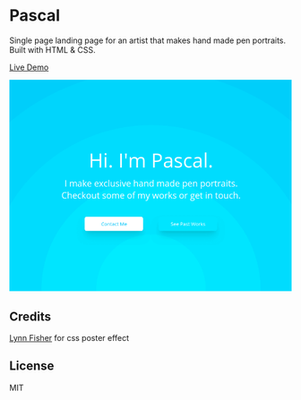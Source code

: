 # Pascal

Single page landing page for an artist that makes hand made pen portraits. Built with HTML & CSS.

[Live Demo](https://awesomepascal.netlify.app)

![Screenshot](pascal-screenshot.png)

## Credits

[Lynn Fisher](https://codepen.io/lynnandtonic/pen/PoZpjOr) for css poster effect

## License

MIT
